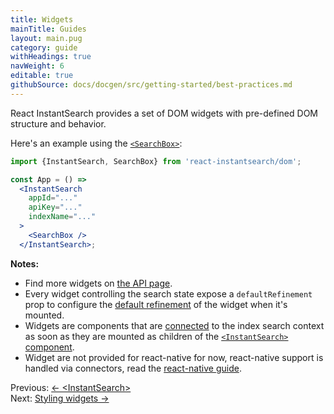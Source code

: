 ```yaml
---
title: Widgets
mainTitle: Guides
layout: main.pug
category: guide
withHeadings: true
navWeight: 6
editable: true
githubSource: docs/docgen/src/getting-started/best-practices.md
---
```



React InstantSearch provides a set of DOM widgets with pre-defined DOM structure and behavior.

Here's an example using the [`<SearchBox>`](widgets/SearchBox.html):

```jsx
import {InstantSearch, SearchBox} from 'react-instantsearch/dom';

const App = () =>
  <InstantSearch
    appId="..."
    apiKey="..."
    indexName="..."
  >
    <SearchBox />
  </InstantSearch>;
```

**Notes:**
* Find more widgets on [the API page](widgets/).
* Every widget controlling the search state expose a `defaultRefinement` prop to configure the [default
refinement](guide/Default_refinements.html) of the widget when it's mounted.
* Widgets are components that are [connected](guide/Connectors.html) to the index search context as soon
as they are mounted as children of the [`<InstantSearch>` component](guide/<InstantSearch>.html).
* Widget are not provided for react-native for now, react-native support is handled via connectors, read
the [react-native guide](guide/React_native.html).

<div class="guide-nav">
    <div class="guide-nav-left">
        Previous: <a href="guide/<InstantSearch>.html">← &lt;InstantSearch&gt;</a>
    </div>
    <div class="guide-nav-right">
        Next: <a href="guide/Styling_widgets.html">Styling widgets →</a>
    </div>
</div>
